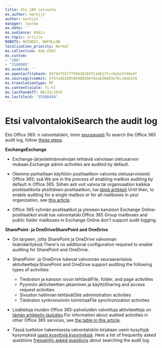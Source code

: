 ```yaml
---
title: Ota 286 valvonta
ms.author: markjjo
author: markjjo
manager: lauraw
ms.date: ''
ms.audience: Admin
ms.topic: article
ROBOTS: NOINDEX, NOFOLLOW
localization_priority: Normal
ms.collection: Adm_O365
ms.custom:
- "286"
- "3100005"
ms.assetid: ''
ms.openlocfilehash: 84794755f7756838393f11d617fcc8a5e3748e9f
ms.sourcegitcommit: 5fb7a4b28859690020efdea630d03e70cc0e6334
ms.translationtype: MT
ms.contentlocale: fi-FI
ms.lasthandoff: 06/28/2019
ms.locfileid: "35388458"
---
```

# <a name="search-the-audit-log"></a><span data-ttu-id="551ce-102">Etsi valvontaloki</span><span class="sxs-lookup"><span data-stu-id="551ce-102">Search the audit log</span></span>

<span data-ttu-id="551ce-103">Etsi Office 365: n valvontalokin, toimi [seuraavasti](https://docs.microsoft.com/office365/securitycompliance/search-the-audit-log-in-security-and-compliance#search-the-audit-log).</span><span class="sxs-lookup"><span data-stu-id="551ce-103">To search the Office 365 audit log, follow [these steps](https://docs.microsoft.com/office365/securitycompliance/search-the-audit-log-in-security-and-compliance#search-the-audit-log).</span></span>

<span data-ttu-id="551ce-104">**Exchange**</span><span class="sxs-lookup"><span data-stu-id="551ce-104">**Exchange**</span></span>

- <span data-ttu-id="551ce-105">Exchange-järjestelmänvalvojan tehtäviä valvotaan oletusarvon mukaan.</span><span class="sxs-lookup"><span data-stu-id="551ce-105">Exchange admin activities are audited by default.</span></span>

- <span data-ttu-id="551ce-106">Olemme parhaillaan käyttöön postilaatikon valvonta oletusarvoisesti Office 365: ssä.</span><span class="sxs-lookup"><span data-stu-id="551ce-106">We are in the process of enabling mailbox auditing by default in Office 365.</span></span> <span data-ttu-id="551ce-107">Siihen asti voit valvoa tai organisaation kaikkia postilaatikoita yksittäisen postilaatikon, lue [tämä artikkeli](https://docs.microsoft.com/office365/securitycompliance/enable-mailbox-auditing).</span><span class="sxs-lookup"><span data-stu-id="551ce-107">Until then, to enable auditing for a single mailbox or for all mailboxes in your organization, see  [this article](https://docs.microsoft.com/office365/securitycompliance/enable-mailbox-auditing).</span></span>

- <span data-ttu-id="551ce-108">Office 365-ryhmän postilaatikot ja yleiseen kansioon Exchange Online-postilaatikot eivät tue valvontaloki.</span><span class="sxs-lookup"><span data-stu-id="551ce-108">Office 365 Group mailboxes and public folder mailboxes in Exchange Online don't support audit logging.</span></span>

<span data-ttu-id="551ce-109">**SharePoint- ja OneDrive**</span><span class="sxs-lookup"><span data-stu-id="551ce-109">**SharePoint and OneDrive**</span></span>

- <span data-ttu-id="551ce-110">On tarpeen, jotta SharePoint ja OneDrive valvonnan lisämäärityksiä.</span><span class="sxs-lookup"><span data-stu-id="551ce-110">There's no additional configuration required to enable auditing for SharePoint and OneDrive.</span></span>

- <span data-ttu-id="551ce-111">SharePoint- ja OneDrive tukevat valvonnan seuraavanlaisia aktiviteetteja:</span><span class="sxs-lookup"><span data-stu-id="551ce-111">SharePoint and OneDrive support auditing the following types of activities:</span></span>

    - <span data-ttu-id="551ce-112">Tiedoston ja kansion sivun tehtävät</span><span class="sxs-lookup"><span data-stu-id="551ce-112">File, folder, and page activities</span></span>
    - <span data-ttu-id="551ce-113">Pyynnön aktiviteettien jakaminen ja käyttö</span><span class="sxs-lookup"><span data-stu-id="551ce-113">Sharing and access request activities</span></span>
    - <span data-ttu-id="551ce-114">Sivuston hallinnan tehtävät</span><span class="sxs-lookup"><span data-stu-id="551ce-114">Site administration activities</span></span>
    - <span data-ttu-id="551ce-115">Tiedoston synkronoinnin toimintaa</span><span class="sxs-lookup"><span data-stu-id="551ce-115">File synchronization activities</span></span>

- <span data-ttu-id="551ce-116">Lisätietoja muiden Office 365-palveluiden valvottuja aktiviteetteja on [tämän artikkelin taulukko](https://docs.microsoft.com/office365/securitycompliance/search-the-audit-log-in-security-and-compliance#audited-activities).</span><span class="sxs-lookup"><span data-stu-id="551ce-116">For information about audited activities in other Office 365 services, see  [the table in this article](https://docs.microsoft.com/office365/securitycompliance/search-the-audit-log-in-security-and-compliance#audited-activities).</span></span>

- <span data-ttu-id="551ce-117">Tässä luettelon hakemisesta valvontalokiin kirjataan usein kysyttyjä kysymyksiä [usein kysyttyjä kysymyksiä](https://docs.microsoft.com/office365/securitycompliance/search-the-audit-log-in-security-and-compliance#frequently-asked-questions) .</span><span class="sxs-lookup"><span data-stu-id="551ce-117">Here a list of frequently asked questions [frequently asked questions](https://docs.microsoft.com/office365/securitycompliance/search-the-audit-log-in-security-and-compliance#frequently-asked-questions) about searching the audit log.</span></span>